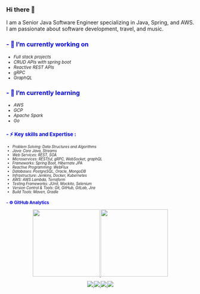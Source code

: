 ### Hi there 👋

I am a Senior Java Software Engineer specializing in Java, Spring, and AWS. 
I am passionate about software development, travel, and music. 

<h3 style="color:blue;">
<strong>
- 🔭 I’m currently working on
</strong>
</h3>
  <i><small><div><ul>
  <li>Full stack projects</li>
  <li>CRUD APIs with spring boot</li>
  <li>Reactive REST APIs</li>
  <li>gRPC</li>
  <li>GraphQL</li>
  </ul></div></small></i>

<h3 style="color:blue;"><strong>
- 🌱 I’m currently learning
</h3></strong>
  <i><small><div><ul>
  <li>AWS</li>
  <li>GCP</li>
  <li>Apache Spark</li>
  <li>Go</li>
  </ul></div></<small></i>

<h3 style="color:blue;"><strong>
- ⚡ Key skills and Expertise :
</h3></strong>
  <i><small>
  <div><ul>
  <li>Problem Solving: Data Structures and Algorithms</li>
  <li>Java: Core Java, Streams</li>
  <li>Web Services: REST, SOA</li>
  <li>Microservices: RESTful, gRPC, WebSocket, graphQL</li>
  <li>Frameworks: Spring Boot, Hibernate JPA</li>
  <li>Reactive Programming: WebFlux</li>
  <li>Databases: PostgreSQL, Oracle, MongoDB</li>
  <li>Infrastructure: Jenkins, Docker, Kubernetes</li>
  <li>AWS: AWS Lambda, Terraform</li>
  <li>Testing Frameworks: JUnit, Mockito, Selenium</li>
  <li>Version Control & Tools: Git, GitHub, GitLab, Jira</li>
  <li>Build Tools: Maven, Gradle</li>
  </div>
  </ul>
  </<small></i>

<!--  
<div><small>
<p>
  <a href="https://www.linkedin.com/in/carlos-dario-casta%C3%B1eda-mendoza-12735925/">Linkedin</a>
</p>
<p>
  <a href="https://leetcode.com/DarioCM/">LeetCode</a>
</p>
<p>
  <a href="https://www.instagram.com/darkocd/">Instagram</a>
</p>
</small></div>
-->
<h3 style="color:blue;"><strong>
- ⚙️ GitHub Analytics 
</h3></strong>
<p align="center">
<a href="https://github.com/DarioCM">
  <img height="180em" src="https://github-readme-stats-eight-theta.vercel.app/api?username=DarioCM&show_icons=true&theme=nord&include_all_commits=true&count_private=true"/>
  <img height="180em" src="https://github-readme-stats-eight-theta.vercel.app/api/top-langs/?username=DarioCM&layout=compact&langs_count=8&theme=nord"/>
</a>
</p>

<div id="badges" align="center"><small>
  <a href="https://www.linkedin.com/in/carlos-dario-casta%C3%B1eda-mendoza-12735925/">
    <img src="https://img.shields.io/badge/Linkedin-0077B5?style=for-the-badge&logo=Linkedin&logoColor=ffffff">
  </a>
  <a href="mailto:dario20049@gmail.com">
    <img src="https://img.shields.io/badge/Gmail-D44638?style=for-the-badge&logo=gmail&logoColor=ffffff">
  </a>
  <a href="https://medium.com/@dario_85947">
    <img src="https://img.shields.io/badge/Medium-000000?style=for-the-badge&logo=Medium">
  </a>
  <a href="https://leetcode.com/u/DarioCM/">
    <img src="https://img.shields.io/badge/LeetCode-000000?style=for-the-badge&logo=LeetCode&logoColor=#d16c06">
  </a></small>
</div>



<!--
**DarioCM/DarioCM** is a ✨ _special_ ✨ repository because its `README.md` (this file) appears on your GitHub profile.

Here are some ideas to get you started:

- 🔭 I’m currently working on ...
- 🌱 I’m currently learning ...
- 👯 I’m looking to collaborate on ...
- 🤔 I’m looking for help with ...
- 💬 Ask me about ...
- 📫 How to reach me: ...
- 😄 Pronouns: ...
- ⚡ Fun fact: ...
-->
